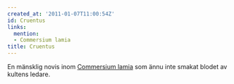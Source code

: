 ```yaml
---
created_at: '2011-01-07T11:00:54Z'
id: Cruentus
links:
  mention:
  - Commersium lamia
title: Cruentus
---
```


En mänsklig novis inom [Commersium lamia] som ännu inte smakat blodet av kultens ledare.

  [Commersium lamia]: Commersium_lamia